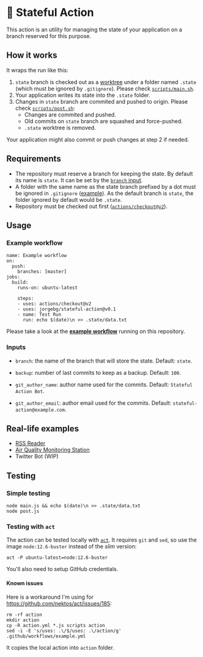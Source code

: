 # 💽 Stateful Action

This action is an utility for managing the state of your application on a branch reserved for this purpose.

## How it works

It wraps the run like this:

1. `state` branch is checked out as a [worktree](https://git-scm.com/docs/git-worktree) under a folder named `.state` (which must be ignored by `.gitignore`). Please check [`scripts/main.sh`](scripts/main.sh).
2. Your application writes its state into the `.state` folder.
3. Changes in `state` branch are commited and pushed to origin. Please check [`scripts/post.sh`](scripts/post.sh):
    * Changes are commited and pushed.
    * Old commits on `state` branch are squashed and force-pushed.
    * `.state` worktree is removed.



Your application might also commit or push changes at step 2 if needed.


## Requirements

- The repository must reserve a branch for keeping the state. By default its name is `state`. It can be set by the [`branch` input](action.yml).
- A folder with the same name as the state branch prefixed by a dot must be ignored in `.gitignore` ([example](.gitignore)). As the default branch is `state`, the folder ignored by default would be `.state`.
- Repository must be checked out first ([`actions/checkout@v2`](github.com/actions/checkout)).

## Usage

### Example workflow

```
name: Example workflow
on:
  push:
    branches: [master]
jobs:
  build:
    runs-on: ubuntu-latest

    steps:
    - uses: actions/checkout@v2
    - uses: jorgebg/stateful-action@v0.1
    - name: Test Run
      run: echo $(date)\n >> .state/data.txt
```
Please take a look at the **[example workflow](.github/workflows/example.yml)** running on this repository.


### Inputs

- `branch`: the name of the branch that will store the state. Default: `state`.
- `backup`: number of last commits to keep as a backup. Default: `100`.

- `git_author_name`: author name used for the commits. Default: `Stateful Action Bot`.
- `git_author_email`: author email used for the commits. Default: `stateful-action@example.com`.


## Real-life examples

- [RSS Reader](https://github.com/jorgebg/reader)
- [Air Quality Monitoring Station](https://github.com/jorgebg/airquality)
- Twitter Bot (WIP)


## Testing

### Simple testing

```
node main.js && echo $(date)\n >> .state/data.txt
node post.js
```

### Testing with `act`

The action can be tested locally with [`act`](https://github.com/nektos/act). It requires `git` and `sed`, so use the image `node:12.6-buster` instead of the _slim_ version:

```
act -P ubuntu-latest=node:12.6-buster
```

You'll also need to setup GitHub credentials.

#### Known issues

Here is a workaround I'm using for https://github.com/nektos/act/issues/185:

```
rm -rf action
mkdir action
cp -R action.yml *.js scripts action
sed -i -E 's/uses: .\/$/uses: .\/action/g' .github/workflows/example.yml
```

It copies the local action into `action` folder.
